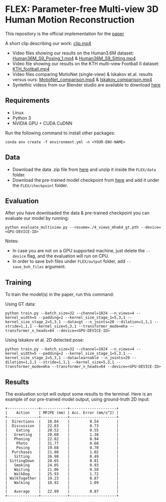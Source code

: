 # FLEX: Parameter-free Multi-view 3D Human Motion Reconstruction

This repository is the official implementation for the [paper](https://arxiv.org/abs/2105.01937)

A short clip describing our work: [clip.mp4](https://drive.google.com/file/d/1HSILhK9NX2lGeNQ6mFpNQlYbbK2F8R1X/view?usp=sharing)

- Video files showing our results on the Human3.6M dataset: [Human36M_S9_Posing_1.mp4](https://drive.google.com/file/d/19yuAHNPcNB574Num5LUcBDDDShDJdjtu/view?usp=sharing) & [Human36M_S9_Sitting.mp4](https://drive.google.com/file/d/1F0nZA257StpxzKVNNI84Y89SwCEAmUVK/view?usp=sharing)
- Video file showing our results on the KTH multi-view Football II dataset: [KTH_football.mp4](https://drive.google.com/file/d/12o6MYtX53kZ7_pxy-ga26Bn0JwZyGJ4I/view?usp=sharing)
- Video files comparing MotioNet (single-view) \& Iskakov et.al. results versus ours: [MotioNet_comparison.mp4](https://drive.google.com/file/d/1BNmIJ_eb5LyP2WuIsG5C1wo0CDZWzoCk/view?usp=sharing) & [Iskakov_comparison.mp4](https://drive.google.com/file/d/1oyrvhq5245__lxcgKfPC8eiKdwZvORo4/view?usp=sharing)
- Syntethic videos from our Blender studio are available to download [here](https://drive.google.com/drive/folders/1yvBYLr8GgRSlsCK25bUsQVbAEqZQYMG6?usp=sharing)

## Requirements

- Linux
- Python 3
- NVIDIA GPU + CUDA CuDNN

Run the following command to install other packages:
```setup
conda env create -f environment.yml -n <YOUR-ENV-NAME>
```

## Data
- Download the data .zip file from [here](https://drive.google.com/file/d/1hJoyuptbXe4-WcO7sWNUHkNO4iaZJzDh/view?usp=sharing) and unzip it inside the `FLEX/data` folder.
- Download the pre-trained model checkpoint from [here](https://drive.google.com/file/d/1rJMh6SzzsjU4pAMq9bg4ssnUgyx1bF_Q/view?usp=sharing) and add it under the `FLEX/checkpoint` folder.

## Evaluation
After you have downloaded the data & pre-trained checkpoint you can evaluate our model by running:
```
python evaluate_multiview.py --resume=./4_views_mha64_gt.pth --device=<GPU-DEVICE-ID>
```
Notes: 
- In case you are not on a GPU supported machine, just delete the `--device` flag, and the evaluation will run on CPU.
- In order to save bvh files under `FLEX/output` folder, add `--save_bvh_files` argument.


## Training

To train the model(s) in the paper, run this command:

Using GT data:
```train
python train.py --batch_size=32 --channel=1024 --n_views=4 --kernel_width=5 --padding=2 --kernel_size_stage_1=5,3,1 --kernel_size_stage_2=5,3,1 --data=gt --n_joints=20 --dilation=1,1,1 --stride=1,1,1 --kernel_size=5,3,1 --transformer_mode=mha --transformer_n_heads=64 --device=<GPU-DEVICE-ID>
```

Using Iskakov et al. 2D detected pose:
```train
python train.py --batch_size=32 --channel=1024 --n_views=4 --kernel_width=5 --padding=2 --kernel_size_stage_1=5,3,1 --kernel_size_stage_2=5,3,1 --data=learnable --n_joints=20 --dilation=1,1,1 --stride=1,1,1 --kernel_size=5,3,1 --transformer_mode=mha --transformer_n_heads=64 --device=<GPU-DEVICE-ID>
```

## Results
The evaluation script will output some results to the terminal.
Here is an example of our pre-trained model output, using ground-truth 2D input:
```
+--------------+------------+---------------------+
|    Action    | MPJPE (mm) | Acc. Error (mm/s^2) |
+--------------+------------+---------------------+
|  Directions  |   18.04    |         0.54        |
|  Discussion  |   22.03    |         0.73        |
|    Eating    |   20.52    |         0.55        |
|   Greeting   |   20.60    |         1.38        |
|   Phoning    |   22.82    |         0.94        |
|    Photo     |   31.77    |         0.68        |
|    Posing    |   19.68    |         0.70        |
|  Purchases   |   21.88    |         1.02        |
|   Sitting    |   26.98    |         0.49        |
| SittingDown  |   28.65    |         0.81        |
|   Smoking    |   24.05    |         0.93        |
|   Waiting    |   21.06    |         0.58        |
|   WalkDog    |   25.93    |         1.72        |
| WalkTogether |   19.23    |         0.87        |
|   Walking    |   18.92    |         1.09        |
|              |            |                     |
|   Average    |   22.89    |         0.87        |
+--------------+------------+---------------------+
```
